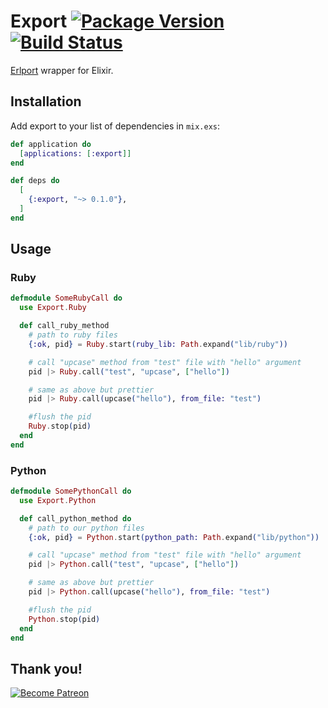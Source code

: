 # Export [![Package Version](https://img.shields.io/hexpm/v/export.svg)](https://hex.pm/packages/export) [![Build Status](https://travis-ci.org/fazibear/export.svg?branch=master)](https://travis-ci.org/fazibear/export)

[Erlport](http://erlport.org/) wrapper for Elixir.

## Installation

Add export to your list of dependencies in `mix.exs`:

```elixir
def application do
  [applications: [:export]]
end

def deps do
  [
    {:export, "~> 0.1.0"},
  ]
end
```

## Usage

### Ruby

```elixir
defmodule SomeRubyCall do
  use Export.Ruby

  def call_ruby_method
    # path to ruby files
    {:ok, pid} = Ruby.start(ruby_lib: Path.expand("lib/ruby"))

    # call "upcase" method from "test" file with "hello" argument
    pid |> Ruby.call("test", "upcase", ["hello"])

    # same as above but prettier
    pid |> Ruby.call(upcase("hello"), from_file: "test")

    #flush the pid
    Ruby.stop(pid)
  end
end
```

### Python

```elixir
defmodule SomePythonCall do
  use Export.Python

  def call_python_method do
    # path to our python files
    {:ok, pid} = Python.start(python_path: Path.expand("lib/python"))

    # call "upcase" method from "test" file with "hello" argument
    pid |> Python.call("test", "upcase", ["hello"])

    # same as above but prettier
    pid |> Python.call(upcase("hello"), from_file: "test")

    #flush the pid
    Python.stop(pid)
  end
end
```

## Thank you!

[![Become Patreon](https://c5.patreon.com/external/logo/become_a_patron_button.png)](https://www.patreon.com/bePatron?u=6912974)
